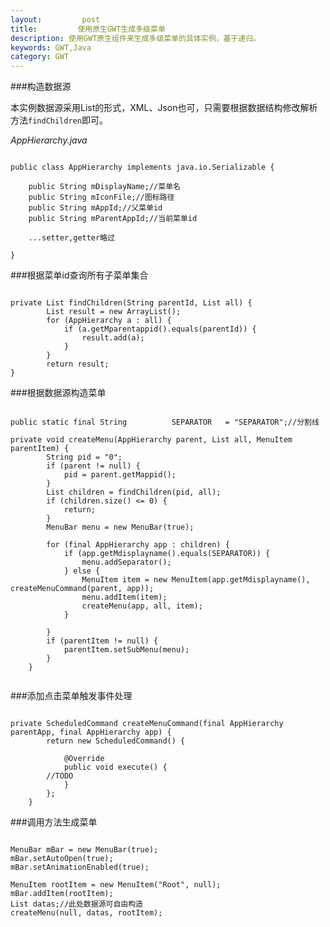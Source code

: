 ```yaml
---
layout:         post
title:         使用原生GWT生成多级菜单
description: 使用GWT原生组件来生成多级菜单的具体实例，基于递归。
keywords: GWT,Java
category: GWT
---
```


###构造数据源

本实例数据源采用List<AppHierarchy>的形式，XML、Json也可，只需要根据数据结构修改解析方法`findChildren`即可。

*AppHierarchy.java*

<pre><code>
public class AppHierarchy implements java.io.Serializable {

	public String mDisplayName;//菜单名
	public String mIconFile;//图标路径
	public String mAppId;//父菜单id
	public String mParentAppId;//当前菜单id
	
	...setter,getter略过
	
}
</code></pre>


###根据菜单id查询所有子菜单集合

<pre><code>
private List<AppHierarchy> findChildren(String parentId, List<AppHierarchy> all) {
		List<AppHierarchy> result = new ArrayList<AppHierarchy>();
		for (AppHierarchy a : all) {
			if (a.getMparentappid().equals(parentId)) {
				result.add(a);
			}
		}
		return result;
}
</code></pre>

###根据数据源构造菜单

<pre><code>
public static final String			SEPARATOR	= "SEPARATOR";//分割线

private void createMenu(AppHierarchy parent, List<AppHierarchy> all, MenuItem parentItem) {
		String pid = "0";
		if (parent != null) {
			pid = parent.getMappid();
		}
		List<AppHierarchy> children = findChildren(pid, all);
		if (children.size() <= 0) {
			return;
		}
		MenuBar menu = new MenuBar(true);

		for (final AppHierarchy app : children) {
			if (app.getMdisplayname().equals(SEPARATOR)) {
				menu.addSeparator();
			} else {
				MenuItem item = new MenuItem(app.getMdisplayname(), createMenuCommand(parent, app));
				menu.addItem(item);
				createMenu(app, all, item);
			}

		}
		if (parentItem != null) {
			parentItem.setSubMenu(menu);
		}
	}
	
</code></pre>

###添加点击菜单触发事件处理

<pre><code>
private ScheduledCommand createMenuCommand(final AppHierarchy parentApp, final AppHierarchy app) {
		return new ScheduledCommand() {

			@Override
			public void execute() {
        //TODO
			}
		};
	}
</code></pre>

###调用方法生成菜单

<pre><code>
MenuBar mBar = new MenuBar(true);
mBar.setAutoOpen(true);
mBar.setAnimationEnabled(true);

MenuItem rootItem = new MenuItem("Root", null);
mBar.addItem(rootItem);
List<AppHierarchy> datas;//此处数据源可自由构造
createMenu(null, datas, rootItem);

</code></pre>

